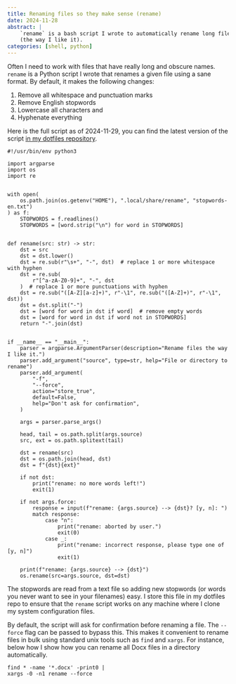 ```yaml
---
title: Renaming files so they make sense (rename)
date: 2024-11-28
abstract: |
    `rename` is a bash script I wrote to automatically rename long files
    (the way I like it).
categories: [shell, python]
---
```


Often I need to work with files that have really long and obscure
names. `rename` is a Python script I wrote that renames a given file
using a sane format. By default, it makes the following changes:

1. Remove all whitespace and punctuation marks
2. Remove English stopwords
3. Lowercase all characters and
4. Hyphenate everything

Here is the full script as of 2024-11-29, you can find the latest
version of the script [in my dotfiles
repository](https://github.com/arumoy-shome/dotfiles/blob/master/bin/rename).

```{.python filename="rename"}
#!/usr/bin/env python3

import argparse
import os
import re


with open(
    os.path.join(os.getenv("HOME"), ".local/share/rename", "stopwords-en.txt")
) as f:
    STOPWORDS = f.readlines()
    STOPWORDS = [word.strip("\n") for word in STOPWORDS]


def rename(src: str) -> str:
    dst = src
    dst = dst.lower()
    dst = re.sub(r"\s+", "-", dst)  # replace 1 or more whitespace with hyphen
    dst = re.sub(
        r"[^a-zA-Z0-9]+", "-", dst
    )  # replace 1 or more punctuations with hyphen
    dst = re.sub("([A-Z][a-z]+)", r"-\1", re.sub("([A-Z]+)", r"-\1", dst))
    dst = dst.split("-")
    dst = [word for word in dst if word]  # remove empty words
    dst = [word for word in dst if word not in STOPWORDS]
    return "-".join(dst)


if __name__ == "__main__":
    parser = argparse.ArgumentParser(description="Rename files the way I like it.")
    parser.add_argument("source", type=str, help="File or directory to rename")
    parser.add_argument(
        "-f",
        "--force",
        action="store_true",
        default=False,
        help="Don't ask for confirmation",
    )

    args = parser.parse_args()

    head, tail = os.path.split(args.source)
    src, ext = os.path.splitext(tail)

    dst = rename(src)
    dst = os.path.join(head, dst)
    dst = f"{dst}{ext}"

    if not dst:
        print("rename: no more words left!")
        exit(1)

    if not args.force:
        response = input(f"rename: {args.source} --> {dst}? [y, n]: ")
        match response:
            case "n":
                print("rename: aborted by user.")
                exit(0)
            case _:
                print("rename: incorrect response, please type one of [y, n]")
                exit(1)

    print(f"rename: {args.source} --> {dst}")
    os.rename(src=args.source, dst=dst)
```

The stopwords are read from a text file so adding new stopwords (or
words you never want to see in your filenames) easy. I store this file
in my dotfiles repo to ensure that the `rename` script works on any
machine where I clone my system configuration files.

By default, the script will ask for confirmation before renaming
a file. The `--force` flag can be passed to bypass this. This makes it
convenient to rename files in bulk using standard unix tools such as
`find` and `xargs`. For instance, below how I show how you can rename
all Docx files in a directory automatically.

```{.bash}
find * -name '*.docx' -print0 |
xargs -0 -n1 rename --force
```
